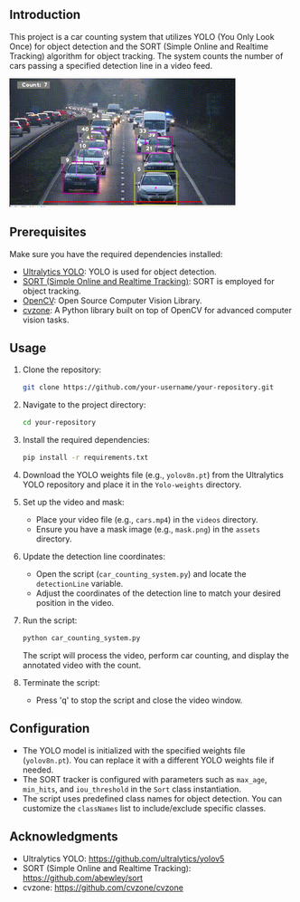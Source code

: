 
## Introduction
This project is a car counting system that utilizes YOLO (You Only Look Once) for object detection and the SORT (Simple Online and Realtime Tracking) algorithm for object tracking. The system counts the number of cars passing a specified detection line in a video feed. 

![Vehicle Counting System Demo](vehicle_count.gif)

## Prerequisites
Make sure you have the required dependencies installed:

- [Ultralytics YOLO](https://github.com/ultralytics/yolov5): YOLO is used for object detection.
- [SORT (Simple Online and Realtime Tracking)](https://github.com/abewley/sort): SORT is employed for object tracking.
- [OpenCV](https://opencv.org/): Open Source Computer Vision Library.
- [cvzone](https://github.com/cvzone/cvzone): A Python library built on top of OpenCV for advanced computer vision tasks.

## Usage

1. Clone the repository:

   ```bash
   git clone https://github.com/your-username/your-repository.git
   ```

2. Navigate to the project directory:

   ```bash
   cd your-repository
   ```

3. Install the required dependencies:

   ```bash
   pip install -r requirements.txt
   ```

4. Download the YOLO weights file (e.g., `yolov8n.pt`) from the Ultralytics YOLO repository and place it in the `Yolo-weights` directory.

5. Set up the video and mask:
   - Place your video file (e.g., `cars.mp4`) in the `videos` directory.
   - Ensure you have a mask image (e.g., `mask.png`) in the `assets` directory.

6. Update the detection line coordinates:
   - Open the script (`car_counting_system.py`) and locate the `detectionLine` variable.
   - Adjust the coordinates of the detection line to match your desired position in the video.

7. Run the script:

   ```bash
   python car_counting_system.py
   ```

   The script will process the video, perform car counting, and display the annotated video with the count.

8. Terminate the script:
   - Press 'q' to stop the script and close the video window.

## Configuration
- The YOLO model is initialized with the specified weights file (`yolov8n.pt`). You can replace it with a different YOLO weights file if needed.
- The SORT tracker is configured with parameters such as `max_age`, `min_hits`, and `iou_threshold` in the `Sort` class instantiation.
- The script uses predefined class names for object detection. You can customize the `classNames` list to include/exclude specific classes.

## Acknowledgments
- Ultralytics YOLO: https://github.com/ultralytics/yolov5
- SORT (Simple Online and Realtime Tracking): https://github.com/abewley/sort
- cvzone: https://github.com/cvzone/cvzone


